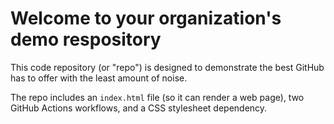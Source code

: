# Welcome to your organization's demo respository
This code repository (or "repo") is designed to demonstrate the best GitHub has to offer with the least amount of noise. 

The repo includes an `index.html` file (so it can render a web page), two GitHub Actions workflows, and a CSS stylesheet dependency.
